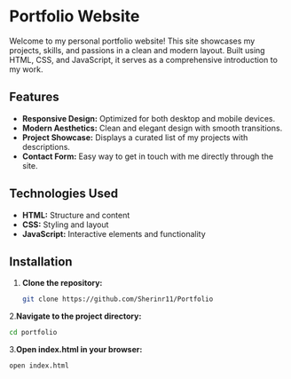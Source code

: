 
# Portfolio Website

Welcome to my personal portfolio website! This site showcases my projects, skills, and passions in a clean and modern layout. Built using HTML, CSS, and JavaScript, it serves as a comprehensive introduction to my work.

## Features

- **Responsive Design:** Optimized for both desktop and mobile devices.
- **Modern Aesthetics:** Clean and elegant design with smooth transitions.
- **Project Showcase:** Displays a curated list of my projects with descriptions.
- **Contact Form:** Easy way to get in touch with me directly through the site.

## Technologies Used

- **HTML:** Structure and content
- **CSS:** Styling and layout
- **JavaScript:** Interactive elements and functionality

## Installation

1. **Clone the repository:**

   ```bash
   git clone https://github.com/Sherinr11/Portfolio
   ```
2.**Navigate to the project directory:**
```bash
cd portfolio
```
3.**Open index.html in your browser:**
```bash
open index.html
```


